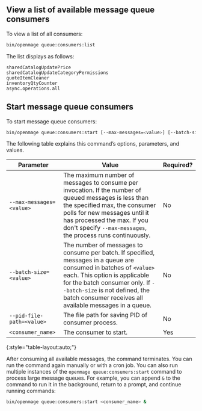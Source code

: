 ## View a list of available message queue consumers

To view a list of all consumers:

```bash
bin/openmage queue:consumers:list
```

The list displays as follows:

```
sharedCatalogUpdatePrice
sharedCatalogUpdateCategoryPermissions
quoteItemCleaner
inventoryQtyCounter
async.operations.all
```

## Start message queue consumers

To start message queue consumers:

```bash
bin/openmage queue:consumers:start [--max-messages=<value>] [--batch-size=<value>] [--pid-file-path=<value>] <consumer_name>
```

The following table explains this command’s options, parameters, and values.

Parameter | Value | Required?
--- | --- | ---
`--max-messages=<value>` | The maximum number of messages to consume per invocation. If the number of queued messages is less than the specified max, the consumer polls for new messages until it has processed the max. If you don't specify `--max-messages`, the process runs continuously. | No
`--batch-size=<value>` | The number of messages to consume per batch. If specified, messages in a queue are consumed in batches of `<value>` each. This option is applicable for the batch consumer only. If `--batch-size` is not defined, the batch consumer receives all available messages in a queue. | No
`--pid-file-path=<value>` | The file path for saving PID of consumer process. | No
`<consumer_name>` | The consumer to start. | Yes
{:style="table-layout:auto;"}

After consuming all available messages, the command terminates. You can run the command again manually or with a cron job. You can also run multiple instances of the `openmage queue:consumers:start` command to process large message queues. For example, you can append `&` to the command to run it in the background, return to a prompt, and continue running commands:

```bash
bin/openmage queue:consumers:start <consumer_name> &
```